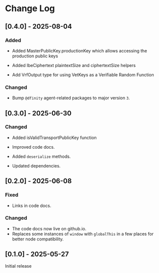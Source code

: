 # Change Log

## [0.4.0] - 2025-08-04

### Added

- Added MasterPublicKey.productionKey which allows accessing the production public keys

- Added IbeCiphertext plaintextSize and ciphertextSize helpers

- Add VrfOutput type for using VetKeys as a Verifiable Random Function

### Changed

 - Bump `@dfinity` agent-related packages to major version `3`.

## [0.3.0] - 2025-06-30

### Changed

- Added isValidTransportPublicKey function

- Improved code docs.

- Added `deserialize` methods.

- Updated dependencies.

## [0.2.0] - 2025-06-08

### Fixed
- Links in code docs.

### Changed
- The code docs now live on github.io.
- Replaces some instances of `window` with `globalThis` in a few places for better node compatibility.

## [0.1.0] - 2025-05-27

Initial release
